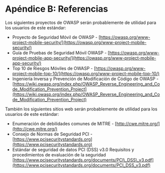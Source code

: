 # Apéndice B: Referencias

Los siguientes proyectos de OWASP serán probablemente de utilidad para los usuarios de este estándar:

- Proyecto de Seguridad Móvil de OWASP - [https://owasp.org/www-project-mobile-security/](https://owasp.org/www-project-mobile-security/)
- Guía de Pruebas de Seguridad Móvil OWASP - [https://owasp.org/www-project-mobile-app-security/](https://owasp.org/www-project-mobile-app-security/)
- Top 10 de Riesgos Móviles de OWASP - [https://owasp.org/www-project-mobile-top-10/](https://owasp.org/www-project-mobile-top-10/)
- Ingeniería Inversa y Prevención de Modificación de Código de OWASP - [https://wiki.owasp.org/index.php/OWASP_Reverse_Engineering_and_Code_Modification_Prevention_Project](https://wiki.owasp.org/index.php/OWASP_Reverse_Engineering_and_Code_Modification_Prevention_Project)

También los siguientes sitios web serán probablemente de utilidad para los usuarios de este estándar:

- Enumeración de debilidades comunes de MITRE - [http://cwe.mitre.org/](http://cwe.mitre.org/)
- Consejo de Normas de Seguridad PCI - [https://www.pcisecuritystandards.org](https://www.pcisecuritystandards.org)
- Estándar de seguridad de datos PCI (DSS) v3.0 Requisitos y procedimientos de evaluación de la seguridad [https://www.pcisecuritystandards.org/documents/PCI\_DSS\_v3.pdf](https://www.pcisecuritystandards.org/documents/PCI_DSS_v3.pdf)
